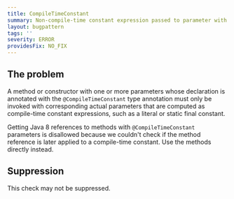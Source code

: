 ```yaml
---
title: CompileTimeConstant
summary: Non-compile-time constant expression passed to parameter with @CompileTimeConstant type annotation.
layout: bugpattern
tags: ''
severity: ERROR
providesFix: NO_FIX
---
```


<!--
*** AUTO-GENERATED, DO NOT MODIFY ***
To make changes, edit the @BugPattern annotation or the explanation in docs/bugpattern.
-->

## The problem
A method or constructor with one or more parameters whose declaration is
annotated with the `@CompileTimeConstant` type annotation must only be invoked
with corresponding actual parameters that are computed as compile-time constant
expressions, such as a literal or static final constant.

Getting Java 8 references to methods with `@CompileTimeConstant` parameters is
disallowed because we couldn't check if the method reference is later applied
to a compile-time constant. Use the methods directly instead.

## Suppression
This check may not be suppressed.
